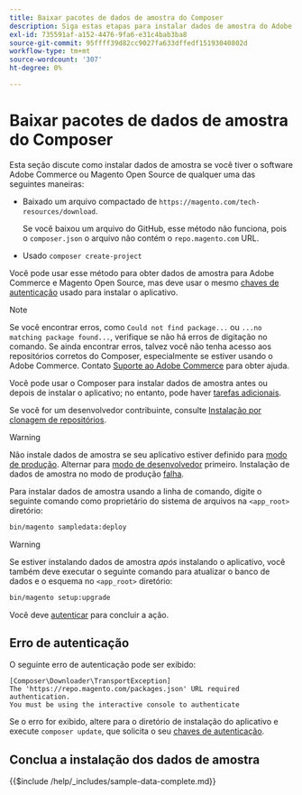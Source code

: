 ```yaml
---
title: Baixar pacotes de dados de amostra do Composer
description: Siga estas etapas para instalar dados de amostra do Adobe Commerce e do Magento Open Source usando o Gerenciador de pacotes PHP do Composer.
exl-id: 735591af-a152-4476-9fa6-e31c4bab3ba8
source-git-commit: 95ffff39d82cc9027fa633dffedf15193040802d
workflow-type: tm+mt
source-wordcount: '307'
ht-degree: 0%

---
```


# Baixar pacotes de dados de amostra do Composer

Esta seção discute como instalar dados de amostra se você tiver o software Adobe Commerce ou Magento Open Source de qualquer uma das seguintes maneiras:

* Baixado um arquivo compactado de `https://magento.com/tech-resources/download`.

   Se você baixou um arquivo do GitHub, esse método não funciona, pois o `composer.json` o arquivo não contém o `repo.magento.com` URL.

* Usado `composer create-project`

Você pode usar esse método para obter dados de amostra para Adobe Commerce e Magento Open Source, mas deve usar o mesmo [chaves de autenticação](../prerequisites/authentication-keys.md) usado para instalar o aplicativo.

>[!NOTE]
>
>Se você encontrar erros, como `Could not find package...` ou `...no matching package found...`, verifique se não há erros de digitação no comando. Se ainda encontrar erros, talvez você não tenha acesso aos repositórios corretos do Composer, especialmente se estiver usando o Adobe Commerce. Contato [Suporte ao Adobe Commerce](https://support.magento.com/hc/en-us) para obter ajuda.

Você pode usar o Composer para instalar dados de amostra antes ou depois de instalar o aplicativo; no entanto, pode haver [tarefas adicionais](remove-or-update.md).

Se você for um desenvolvedor contribuinte, consulte [Instalação por clonagem de repositórios](git-repositories.md).

>[!WARNING]
>
>Não instale dados de amostra se seu aplicativo estiver definido para [modo de produção](../../configuration/bootstrap/application-modes.md#production-mode). Alternar para [modo de desenvolvedor](../../configuration/bootstrap/application-modes.md#developer-mode) primeiro. Instalação de dados de amostra no modo de produção [falha](https://support.magento.com/hc/en-us/articles/360033824571#symptom-production-mode-trouble-samp-prod-).

Para instalar dados de amostra usando a linha de comando, digite o seguinte comando como proprietário do sistema de arquivos na `<app_root>` diretório:

```bash
bin/magento sampledata:deploy
```

>[!WARNING]
>
>Se estiver instalando dados de amostra _após_ instalando o aplicativo, você também deve executar o seguinte comando para atualizar o banco de dados e o esquema no `<app_root>` diretório:

```bash
bin/magento setup:upgrade
```

Você deve [autenticar](../prerequisites/authentication-keys.md) para concluir a ação.

## Erro de autenticação

O seguinte erro de autenticação pode ser exibido:

```terminal
[Composer\Downloader\TransportException]
The 'https://repo.magento.com/packages.json' URL required authentication.
You must be using the interactive console to authenticate
```

Se o erro for exibido, altere para o diretório de instalação do aplicativo e execute `composer update`, que solicita o seu [chaves de autenticação](../prerequisites/authentication-keys.md).

## Conclua a instalação dos dados de amostra

{{$include /help/_includes/sample-data-complete.md}}
